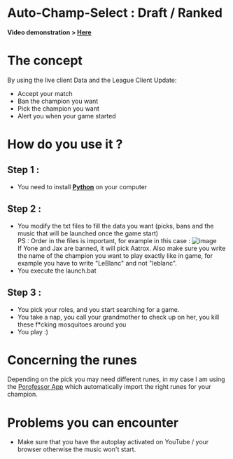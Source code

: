 # Auto-Champ-Select : Draft / Ranked

**Video demonstration > [Here](https://youtu.be/S81REcoEk_s)**

# The concept

By using the live client Data and the League Client Update:
* Accept your match
* Ban the champion you want
* Pick the champion you want
* Alert you when your game started

# How do you use it ?

## Step 1 :
* You need to install **[Python](https://www.python.org/)** on your computer
## Step 2 :
* You modify the txt files to fill the data you want (picks, bans and the music that will be launched once the game start) <br>
PS : Order in the files is important, for example in this case :
![image](https://user-images.githubusercontent.com/26858750/188025339-2d1f0245-c3f1-4275-8165-46b53c66dbe4.png) <br>
If Yone and Jax are banned, it will pick Aatrox.
Also make sure you write the name of the champion you want to play exactly like in game, for example you have to write "LeBlanc" and not "leblanc".
* You execute the launch.bat 
## Step 3 :
* You pick your roles, and you start searching for a game.
* You take a nap, you call your grandmother to check up on her, you kill these f*cking mosquitoes around you
* You play :)


# Concerning the runes
Depending on the pick you may need different runes, in my case I am using the [Porofessor App](https://porofessor.gg/) 
which automatically import the right runes for your champion.

# Problems you can encounter
* Make sure that you have the autoplay activated on YouTube / your browser otherwise the music won't start.